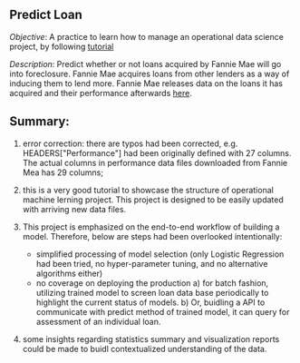 Predict Loan
------------
*Objective*: A practice to learn how to manage an operational data science project, by following [tutorial](https://www.dataquest.io/blog/data-science-portfolio-machine-learning/)

*Description*:  Predict whether or not loans acquired by Fannie Mae will go into foreclosure.  Fannie Mae acquires loans from other lenders as a way of inducing them to lend more.  Fannie Mae releases data on the loans it has acquired and their performance afterwards [here](http://www.fanniemae.com/portal/funding-the-market/data/loan-performance-data.html).


Summary:
--------
1. error correction: there are typos had been corrected, 
e.g. HEADERS["Performance"] had been originally defined with 27 columns. The actual columns
in performance data files downloaded from Fannie Mea has 29 columns;

2. this is a very good tutorial to showcase the structure of operational machine lerning project.
This project is designed to be easily updated with arriving new data files. 

3. This project is emphasized on the end-to-end workflow of building a model. Therefore, below
are steps had been overlooked intentionally:
    * simplified processing of model selection (only Logistic Regression had been tried, no hyper-parameter tuning,
and no alternative algorithms either)
    * no coverage on deploying the production 
        a) for batch fashion, utilizing trained model to screen loan data base periodically 
    to highlight the current status of models. 
        b) Or, buidling a API to communicate with predict method of trained model, 
    it can query for assessment of an individual loan. 

4. some insights regarding statistics summary and visualization reports could be made to buidl contextualized
understanding of the data. 

